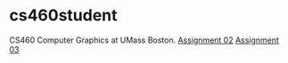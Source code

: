 # cs460student
CS460 Computer Graphics at UMass Boston.
<a href=" /02/README.md ">Assignment 02</a>
<a href=" https://ayahea.github.io/cs460student/">Assignment 03</a>
